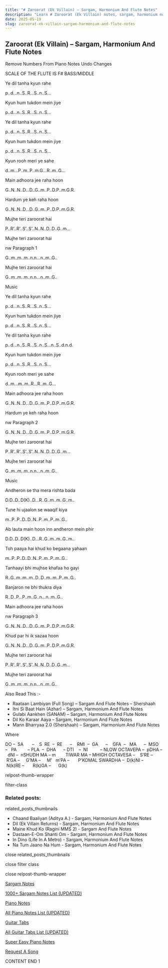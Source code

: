 ```yaml
---
title: "# Zaroorat (Ek Villain) – Sargam, Harmonium And Flute Notes"
description: "Learn # Zaroorat (Ek Villain) notes, sargam, harmonium notations and flute notes. Easy step-by-step tutorial for beginners."
date: 2025-05-19
slug: zaroorat-ek-villain-sargam-harmonium-and-flute-notes
---
```


## Zaroorat (Ek Villain) – Sargam, Harmonium And Flute Notes

Remove Numbers From Piano Notes
Undo Changes

SCALE OF THE FLUTE IS F# BASS/MIDDLE

Ye dil tanha kyun rahe

p..d…n..S..R…S..n..S…

Kyun hum tukdon mein jiye

p..d…n..S..R…S..n..S…

Ye dil tanha kyun rahe

p..d…n..S..R…S..n..S…

Kyun hum tukdon mein jiye

p..d…n..S..R…S..n..S…

Kyun rooh meri ye sahe

d..m…P..m..P..m.G…R..m..G…

Main adhoora jee raha hoon

G..N..N..D…D..G..m..P..D.P..m.G.R.

Hardum ye keh raha hoon

G..N..N..D…D..G..m..P..D.P..m.G.R.

Mujhe teri zaroorat hai

P..R’..R’..S’..S’..N..N..D..D..G..m…

Mujhe teri zaroorat hai

nw Paragraph 1

G..m..m..m..n.n…n..m..G..

Mujhe teri zaroorat hai

G..m..m..m..n.n…n..m..G..

Music

Ye dil tanha kyun rahe

p..d…n..S..R…S..n..S…

Kyun hum tukdon mein jiye

p..d…n..S..R…S..n..S…

Ye dil tanha kyun rahe

p..d…n..S..R…S..n..S…n..S..d.n.d.

Kyun hum tukdon mein jiye

p..d…n..S..R…S..n..S…

Kyun rooh meri ye sahe

d..m…m..m..R…R..m..G…

Main adhoora jee raha hoon

G..N..N..D…D..G..m..P..D.P..m.G.R.

Hardum ye keh raha hoon

nw Paragraph 2

G..N..N..D…D..G..m..P..D.P..m.G.R.

Mujhe teri zaroorat hai

P..R’..R’..S’..S’..N..N..D..D..G..m…

Mujhe teri zaroorat hai

G..m..m..m..n.n…n..m..G..

Music

Andheron se tha mera rishta bada

D.D..D..D(K)..D…R..G..m..m..G..m..

Tune hi ujaalon se waaqif kiya

m..P..P..D..D..N..P..m..P..m..G..

Ab lauta main hoon inn andheron mein phir

D.D..D..D(K)..D…R..G..m..m..G..m..

Toh paaya hai khud ko begaana yahaan

m..P..P..D..D..N..P..m..P..m..G..

Tanhaayi bhi mujhse khafaa ho gayi

R..G..m..m..m..D..D..m..m..P..m..G..

Banjaron ne bhi thukra diya

R..D..P…P..m..G..n…n..m..G..

Main adhoora jee raha hoon

nw Paragraph 3

G..N..N..D…D..G..m..P..D.P..m.G.R.

Khud par hi ik sazaa hoon

G..N..N..D…D..G..m..P..D.P..m.G.R.

Mujhe teri zaroorat hai

P..R’..R’..S’..S’..N..N..D..D..G..m…

Mujhe teri zaroorat hai

G..m..m..m..n.n…n..m..G..

Also Read This :-

* Raataan Lambiyan (Full Song) – Sargam And Flute Notes – Shershaah
* Itni Si Baat Hain (Azhar) – Sargam, Harmonium And Flute Notes
* Gulabi Aankhen (SANAM) – Sargam, Harmonium And Flute Notes
* Dil Ko Karaar Aaya – Sargam, Harmonium And Flute Notes
* Mann Bharryaa 2.0 (Shershaah) – Sargam, Harmonium And Flute Notes

Where

DO –  SA       –    S  RE  –  RE      –    RMI  –  GA      –    GFA  –   MA      –  MSO  –   PA         – PLA  –  DHA      – DTI    –  NI          – NLOW OCTAVEPA –  pDHA –  dNI –  nSHUDH MA – m        TIWAR MA – MHIGH OCTAVESA –    S’RE –     R’GA –     G’MA –     M’   m’PA –       P’KOMAL SWARDHA –  D(k)NI –       N(k)RE –       R(k)GA –      G(k)

relpost-thumb-wrapper

filter-class

### Related posts:

related_posts_thumbnails

* Chaand Baaliyan (Aditya A.) - Sargam, Harmonium And Flute Notes
* Dil (Ek Villain Returns) - Sargam, Harmonium And Flute Notes
* Maine Khud Ko (Ragini MMS 2) - Sargam And Flute Notes
* Dastaan-E-Om Shanti Om - Sargam, Harmonium And Flute Notes
* In Dino (Life In A Metro) - Sargam, Harmonium And Flute Notes
* Na Tum Jaano Na Hum - Sargam, Harmonium And Flute Notes

close related_posts_thumbnails

close filter class

close relpost-thumb-wrapper

[Sargam Notes](https://www.notationsworld.com/sargam-notes.html)

[1000+ Sargam Notes List (UPDATED)](https://www.notationsworld.com/all-songs-list-sargam-notes.html)

[Piano Notes](https://www.notationsworld.com/piano-notes.html)

[All Piano Notes List (UPDATED)](https://www.notationsworld.com/all-songs-list-piano-notes.html)

[Guitar Tabs](https://www.notationsworld.com/guitar-tabs.html)

[All Guitar Tabs List (UPDATED)](https://www.notationsworld.com/all-songs-list-guitar-tabs.html)

[Super Easy Piano Notes](https://studywall.in/)

[Request A Song](https://www.notationsworld.com/request-a-song.html)

CONTENT END 1

